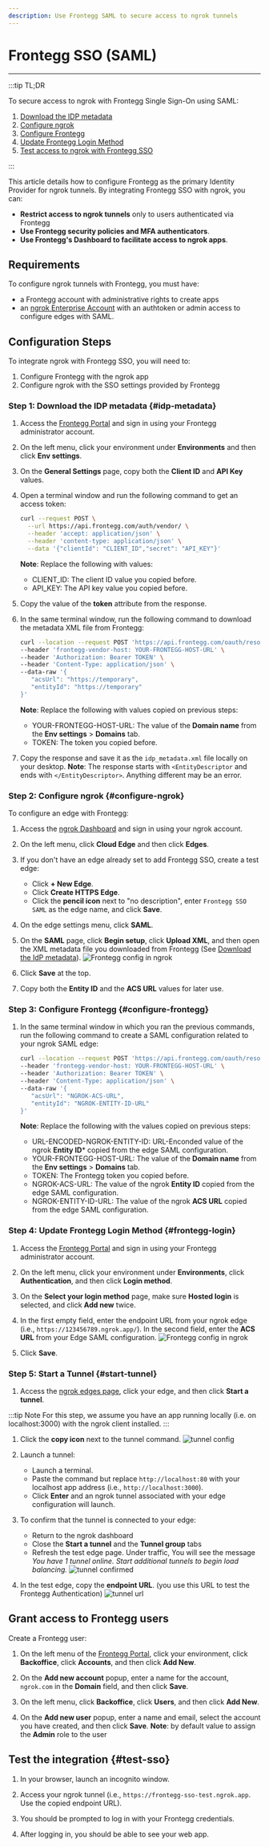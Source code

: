```yaml
---
description: Use Frontegg SAML to secure access to ngrok tunnels
---
```


# Frontegg SSO (SAML)

---

:::tip TL;DR

To secure access to ngrok with Frontegg Single Sign-On using SAML:

1. [Download the IDP metadata](#idp-metadata)
1. [Configure ngrok](#configure-ngrok)
1. [Configure Frontegg](#configure-frontegg)
1. [Update Frontegg Login Method](#frontegg-login)
1. [Test access to ngrok with Frontegg SSO](#test-sso)

:::

This article details how to configure Frontegg as the primary Identity Provider for ngrok tunnels.
By integrating Frontegg SSO with ngrok, you can:

- **Restrict access to ngrok tunnels** only to users authenticated via Frontegg
- **Use Frontegg security policies and MFA authenticators**.
- **Use Frontegg's Dashboard to facilitate access to ngrok apps**.

## Requirements

To configure ngrok tunnels with Frontegg, you must have:

- a Frontegg account with administrative rights to create apps
- an [ngrok Enterprise Account](https://ngrok.com/pricing) with an authtoken or admin access to configure edges with SAML.

## Configuration Steps

To integrate ngrok with Frontegg SSO, you will need to:

1. Configure Frontegg with the ngrok app
1. Configure ngrok with the SSO settings provided by Frontegg

### **Step 1**: Download the IDP metadata {#idp-metadata}

1. Access the [Frontegg Portal](https://portal.Frontegg.com/) and sign in using your Frontegg administrator account.

1. On the left menu, click your environment under **Environments** and then click **Env settings**.

1. On the **General Settings** page, copy both the **Client ID** and **API Key** values.

1. Open a terminal window and run the following command to get an access token:

   ```bash
   curl --request POST \
     --url https://api.frontegg.com/auth/vendor/ \
     --header 'accept: application/json' \
     --header 'content-type: application/json' \
     --data '{"clientId": "CLIENT_ID","secret": "API_KEY"}'
   ```

    **Note**: Replace the following with values:

    - CLIENT_ID: The client ID value you copied before.
    - API_KEY: The API key value you copied before.

1. Copy the value of the **token** attribute from the response.

1. In the same terminal window, run the following command to download the metadata XML file from Frontegg:

   ```bash
   curl --location --request POST 'https://api.frontegg.com/oauth/resources/configurations/saml/v1/https%3A%2F%2Ftemporary' \
   --header 'frontegg-vendor-host: YOUR-FRONTEGG-HOST-URL' \
   --header 'Authorization: Bearer TOKEN' \
   --header 'Content-Type: application/json' \
   --data-raw '{
      "acsUrl": "https://temporary",
      "entityId": "https://temporary"
   }'
   ```

   **Note**: Replace the following with values copied on previous steps:

   - YOUR-FRONTEGG-HOST-URL: The value of the **Domain name** from the **Env settings** > **Domains** tab.
   - TOKEN: The token you copied before.

1. Copy the response and save it as the `idp_metadata.xml` file locally on your desktop.
   **Note**: The response starts with `<EntityDescriptor` and ends with `</EntityDescriptor>`. Anything different may be an error.


### **Step 2**: Configure ngrok {#configure-ngrok}

To configure an edge with Frontegg:

1. Access the [ngrok Dashboard](https://dashboard.ngrok.com/) and sign in using your ngrok account.

1. On the left menu, click **Cloud Edge** and then click **Edges**.

1. If you don't have an edge already set to add Frontegg SSO, create a test edge:

   - Click **+ New Edge**.
   - Click **Create HTTPS Edge**.
   - Click the **pencil icon** next to "no description", enter `Frontegg SSO SAML` as the edge name, and click **Save**.

1. On the edge settings menu, click **SAML**.

1. On the **SAML** page, click **Begin setup**, click **Upload XML**, and then open the XML metadata file you downloaded from Frontegg (See [Download the IdP metadata](#idp-metadata)).
   ![Frontegg config in ngrok](img/frontegg-5.png)

1. Click **Save** at the top.

1. Copy both the **Entity ID** and the **ACS URL** values for later use.


### **Step 3**: Configure Frontegg {#configure-frontegg}

1. In the same terminal window in which you ran the previous commands, run the following command to create a SAML configuration related to your ngrok SAML edge:

   ```bash
   curl --location --request POST 'https://api.frontegg.com/oauth/resources/configurations/saml/v1/URL-ENCODED-NGROK-ENTITY-ID' \
   --header 'frontegg-vendor-host: YOUR-FRONTEGG-HOST-URL' \
   --header 'Authorization: Bearer TOKEN' \
   --header 'Content-Type: application/json' \
   --data-raw '{
      "acsUrl": "NGROK-ACS-URL",
      "entityId": "NGROK-ENTITY-ID-URL"
   }'
   ```

   **Note**: Replace the following with the values copied on previous steps:

   - URL-ENCODED-NGROK-ENTITY-ID: URL-Enconded value of the ngrok **Entity ID*** copied from the edge SAML configuration.
   - YOUR-FRONTEGG-HOST-URL: The value of the **Domain name** from the **Env settings** > **Domains** tab.
   - TOKEN: The Frontegg token you copied before.
   - NGROK-ACS-URL: The value of the ngrok **Entity ID** copied from the edge SAML configuration.
   - NGROK-ENTITY-ID-URL: The value of the ngrok **ACS URL** copied from the edge SAML configuration.


### **Step 4**: Update Frontegg Login Method {#frontegg-login}

1. Access the [Frontegg Portal](https://portal.Frontegg.com/) and sign in using your Frontegg administrator account.

1. On the left menu, click your environment under **Environments**, click **Authentication**, and then click **Login method**.

1. On the **Select your login method** page, make sure **Hosted login** is selected, and click **Add new** twice.

1. In the first empty field, enter the endpoint URL from your ngrok edge (i.e., `https://123456789.ngrok.app/`). In the second field, enter the **ACS URL** from your Edge SAML configuration.
   ![Frontegg config in ngrok](img/frontegg-6.png)

1. Click **Save**.


### **Step 5**: Start a Tunnel {#start-tunnel}

1. Access the [ngrok edges page](https://dashboard.ngrok.com/cloud-edge/edges), click your edge, and then click **Start a tunnel**.

:::tip Note
For this step, we assume you have an app running locally (i.e. on localhost:3000) with the ngrok client installed.
:::

1. Click the **copy icon** next to the tunnel command.
   ![tunnel config](img/frontegg-2.png)

1. Launch a tunnel:

   - Launch a terminal.
   - Paste the command but replace `http://localhost:80` with your localhost app address (i.e., `http://localhost:3000`).
   - Click **Enter** and an ngrok tunnel associated with your edge configuration will launch.

1. To confirm that the tunnel is connected to your edge:

   - Return to the ngrok dashboard
   - Close the **Start a tunnel** and the **Tunnel group** tabs
   - Refresh the test edge page. Under traffic, You will see the message _You have 1 tunnel online. Start additional tunnels to begin load balancing._
     ![tunnel confirmed](img/frontegg-3.png)

1. In the test edge, copy the **endpoint URL**. (you use this URL to test the Frontegg Authentication)
   ![tunnel url](img/frontegg-7.png)


## Grant access to Frontegg users

Create a Frontegg user:

1. On the left menu of the [Frontegg Portal](https://portal.frontegg.com/), click your environment, click **Backoffice**, click **Accounts**, and then click **Add New**.

1. On the **Add new account** popup, enter a name for the account, `ngrok.com` in the **Domain** field, and then click **Save**.

1. On the left menu, click **Backoffice**, click **Users**, and then click **Add New**.

1. On the **Add new user** popup, enter a name and email, select the account you have created, and then click **Save**.
   **Note**: by default value to assign the **Admin** role to the user


## Test the integration {#test-sso}

1. In your browser, launch an incognito window.

1. Access your ngrok tunnel (i.e., `https://frontegg-sso-test.ngrok.app`. Use the copied endpoint URL).

1. You should be prompted to log in with your Frontegg credentials.

1. After logging in, you should be able to see your web app.
